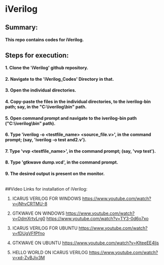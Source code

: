 # iVerilog
###
###
###

## Summary:
#### This repo contains codes for iVerilog.
###

 
## Steps for execution:

  #### 1. Clone the 'iVerilog' github repository.
  #### 2. Navigate to the 'iVerilog_Codes' Directory in that.
  #### 3. Open the individual directories.
  #### 4. Copy-paste the files in the individual directories, to the iverilog-bin path; say, in the "C:\iverilog\bin" path.
  #### 5. Open command prompt and navigate to the iverilog-bin path ("C:\iverilog\bin" path).
  #### 6. Type 'iverilog -o <testfile_name> <source_file.v>', in the command prompt; (say, 'iverilog -o test and2.v').
  #### 7. Type 'vvp <testfile_name>', in the command prompt; (say, 'vvp test').
  #### 8. Type 'gtkwave dump.vcd', in the command prompt.
  #### 9. The desired output is present on the monitor.
  
  
  ###
  ###### 
  ###
  
  
##Video Links for installation of iVerilog:

1.	ICARUS VERILOG FOR WINDOWS
		https://www.youtube.com/watch?v=jNhvCRTMU-8

2.	GTKWAVE ON WINDOWS
https://www.youtube.com/watch?v=OdmXrtvLrg0
https://www.youtube.com/watch?v=TY3-0d6o7xo

3.	ICARUS VERILOG FOR UBUNTU
https://www.youtube.com/watch?v=fDUgVFfPfno

4.	GTKWAVE ON UBUNTU
https://www.youtube.com/watch?v=KlteeEE4ljs

5.	HELLO WORLD ON ICARUS VERILOG
		https://www.youtube.com/watch?v=xd-ZvBJiv3M

  ###
  
  #
